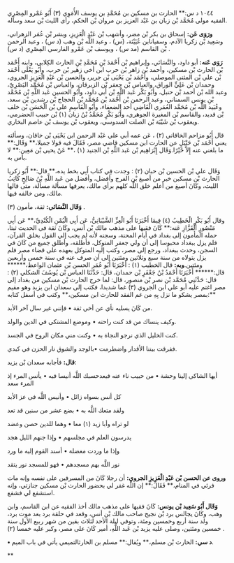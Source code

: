 ١٠٤٤ د س:** الحارث بن مسكين بن مُحَمَّدِ بن يوسف الأُمَوِي (٣) أَبُو عَمْرو المِصْرِي الفقيه مولى مُحَمَّد بْن زبان بن عَبْد العزيز بن مروان بْن الحكم، رأى الليث بْن سعد وسأله.

**ورَوَى عَن:** إسحاق بن بكر بْن مضر، وأشهب بْن عَبْدِ الْعَزِيزِ، وبشر بْن عُمَر الزهراني، وسَعِيد بْن زكريا الآدم، وسفيانابن عُيَيْنَة، (س) ، وعبد اللَّه بْن وهب (د س) ، وعبد الرحمن بْن القاسم (مد س) ، ويوسف بْن عَمْرو الفارسي المِصْرِي (د س) .

**رَوَى عَنه:** أبو داود، والنَّسَائي، وإبراهيم بْن أَحْمَدَ بْنِ مُحَمَّدِ بْنِ الحارث الكِلابي، وابنه أَحْمَد بْن الحارث بْن مسكين، وأحمد بْن زاهر بْن حرب ابن أخي زهير بْن حرب، وأَبُو يَعْلَى أَحْمَد بْن علي بْن المثنى الموصلي، وأَحْمَد بْن يَحْيَى بْن جرير، والحسن بْن عَبْدِ الْعَزِيزِ الجروي، وحمدان بْن عَلِيٍّ الوراق، والعباس بْن جعفر بْن الزبرقان، والعباس بْن مُحَمَّد البَصْرِيّ، وعبد الله بْن أحمد بْن حنبل، وأَبُو بَكْر عَبد اللَّهِ بْن أَبي داود، وأَبُو الحسين عَبد اللَّهِ بْن مُحَمَّد بْنِ يونس السمناني، وعبد الرحمن بْن أَحْمَد بْن مُحَمَّد بْن الحجاج بْن رشدين بْن سعد، وعُبَيد اللَّه بْن مُحَمَّد العُمَري الْقَاضِي أحد الضعفاء، وأَبُو الْقَاسِمِ علي بْن الْحَسَن بْن خلف بْن قديد، والقاسم بْن المغيرة الجوهري، وأَبُو بَكْرٍ مُحَمَّدُ بْنُ زبان (١) بْن حبيب الحضرمي، ويعقوب بْن شَيْبَة بْن الصلت السدوسي، ويعقوب بْن يوسف بْن عاصم البخاري.

قال أَبُو مزاحم الخاقاني (٢) ، عَن عمه أبي علي عَبْد الرحمن ابن يَحْيَى بْن خاقان، وسألته يعني أَحْمَد بْن حَنْبَلٍ عن الحارث ابن مسكين قاضي مصر، فَقَالَ فيه قولا جميلا،** وَقَال:** ما بلغني عنه إِلاَّ خَيْرًا.وَقَال إِبْرَاهِيم بْن عَبد اللَّهِ بْن الجنيد (١) ،** عَنْ يحيى بْن مَعِين:** لا بأس به.

وَقَال علي بْن الحسين بْن حبان (٢) : وجدت فِي كتاب أَبِي بخط يده،** قال:** أَبُو زكريا الحارث بْن مسكين خير من أصبغ بْن الفرج وأفضل، وأفضل من عَبد اللَّهِ بْنُ صَالِحٍ كَاتِبُ الليث، وكَانَ أصبغ من أعلم خلق اللَّه كلهم برأي مالك، يعرفها مسألة مسألة، متى قالها مالك، ومن خالفه فيها.

**وَقَال النَّسَائي:** ثقة، مأمون (٣) .

وقال أَبُو بَكْرٍ الْخَطِيبُ (٤) فِيمَا أَخْبَرَنَا أَبُو الْعِزِّ الشَّيْبَانِيُّ، عَن أَبِي الْيُمْنِ الْكُنْدِيِّ،** عَن أَبِي مَنْصُورٍ الْقَزَّازِ عَنه:** كَانَ فقيها على مذهب مالك بْن أنس، وكَانَ ثقة في الحديث ثبتا، حمله المأمون إلى بغداد في أيام المحنة، وسجنه لأنه لم يجب إلي القول بخلق القرآن، فلم يزل ببغداد محبوسا إلى أن ولي جعفر المتوكل، فأطلقه، وأطلق جميع من كَانَ في السجن، وحدث ببغداد، ورجع إلى مصر، وكتب إليه المتوكل بعهده على قضاء مصر فلم يزل يتولاه من سنة سبع وثلاثين ومئتين إلى أن صرف عنه في سنة خمس وأربعين ومئتين.**وبه:** قال الخطيب (١) : أَخْبَرَنَا أَبُو عُمَر الحسن بْن عثمان الواعظ،****** قال:****** أَخْبَرَنَا أَحْمَدُ بْنُ جَعْفَرٍ بْن حمدان، قال: حَدَّثَنَا العباس بْن يُوسُفَ الشكلي (٢) : قال: حَدَّثَنِي مُحَمَّد بْن نصر بْن منصور، قال: لما خرج الحارث بْن مسكين من بغداد إلى مصر اغتم عليه أبو علي ابن الجروي (٣) غما شديدا، فكتب إلى سعدان ابن يزيد وهو مقيم بمصر يشكو ما نزل بِهِ من غم الفقد للحارث ابن مسكين،** وكتب في أسفل كتابه:**

من كَانَ يسليه نأي عن أخي ثقة • فإنني غير سال آخر الأبد.

وكيف ينساك من قد كنت راحته • وموضع المشتكى في الدين والولد.

كنت الخليل الذي نرجو النجاة به • وكنت مني مكان الروح في الجسد.

ففرقت بيننا الأقدار واضطرمت •بالوجد والشوق نار الحزن في كبدي.

**قال:** فأجابه سعدان بْن يزيد:

أيها الشاكي إلينا وحشة • من حبيب ناء عنه فبعدحسبك اللَّه أنيسا فبه • يأنس المرء إذ المرء سعد

كل أنس بسواه زائل • وأنيس اللَّه في عز الأبد

ولقد متعك اللَّه به • بضع عشر من سنين قد تعد

لو تراه وأبا زيد (١) معا • وهما للدين حصن وعضد

يدرسون العلم في مجلسهم • وإذا جنهم الليل هجد

وإذا ما وردت معضلة • أسند القوم إليه ما ورد

نور اللَّه بهم مسجدهم • فهو للمسجد نور يتقد

**وروى عن الحسن بْن عَبْدِ الْعَزِيزِ الجروي:** أن رجلا كَانَ من المسرفين على نفسه وإنه مات فرئي في المنام،** فَقَالَ:** إن اللَّه غفر لي بحضور الحارث بْن مسكين جنازتي، وإنه استشفع لي فشفع.

**وَقَال أَبُو سَعِيد بْن يونس:** كَانَ فقيها على مذهب مالك أخذ الفقيه عن ابن القاسم، وابن وهب، وكَانَ يجالس برد بْن نجيح صاحب مالك بْن أنس، وقعد في حلقة برد بعد موت برد، ولد سنة أربع وخمسين ومئة، وتوفي ليلة الأحد لثلاث بقين من شهر ربيع الأول سنة خمسين ومئتين، وصلى عليه يزيد بْن عَبد اللَّهِ، أمير كَانَ على مصر، وكبر عليه خمسا (٢) .

**• د سي:** الحارث بْن مسلم،** ويُقال:** مسلم بن الحارثالتميمي يأتي في باب الميم.

**